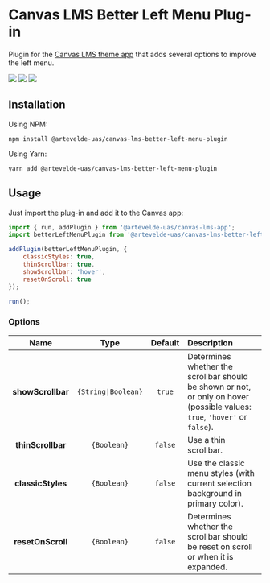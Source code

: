 # Canvas LMS Better Left Menu Plug-in

Plugin for the [Canvas LMS theme app](https://www.npmjs.com/package/@artevelde-uas/canvas-lms-app) that adds
several options to improve the left menu.

[![](https://img.shields.io/npm/v/@artevelde-uas/canvas-lms-better-left-menu-plugin.svg)](https://www.npmjs.com/package/@artevelde-uas/canvas-lms-better-left-menu-plugin)
[![](https://img.shields.io/github/license/artevelde-uas/canvas-lms-better-left-menu-plugin.svg)](https://spdx.org/licenses/ISC)
[![](https://img.shields.io/npm/dt/@artevelde-uas/canvas-lms-better-left-menu-plugin.svg)](https://www.npmjs.com/package/@artevelde-uas/canvas-lms-better-left-menu-plugin)

## Installation

Using NPM:

    npm install @artevelde-uas/canvas-lms-better-left-menu-plugin

Using Yarn:

    yarn add @artevelde-uas/canvas-lms-better-left-menu-plugin

## Usage

Just import the plug-in and add it to the Canvas app:

```javascript
import { run, addPlugin } from '@artevelde-uas/canvas-lms-app';
import betterLeftMenuPlugin from '@artevelde-uas/canvas-lms-better-left-menu-plugin';

addPlugin(betterLeftMenuPlugin, {
    classicStyles: true,
    thinScrollbar: true,
    showScrollbar: 'hover',
    resetOnScroll: true
});

run();
```

### Options

|       Name        |        Type         | Default | Description                                                                                                                       |
| :---------------: | :-----------------: | :-----: | :---------------------------------------------------------------------------------------------------------------------------------|
| **showScrollbar** | `{String\|Boolean}` | `true`  | Determines whether the scrollbar should be shown or not, or only on hover <br /> (possible values: `true`, `'hover'` or `false`). |
| **thinScrollbar** |     `{Boolean}`     | `false` | Use a thin scrollbar.                                                                                                             |
| **classicStyles** |     `{Boolean}`     | `false` | Use the classic menu styles (with current selection background in primary color).                                                 |
| **resetOnScroll** |     `{Boolean}`     | `false` | Determines whether the scrollbar should be reset on scroll or when it is expanded.                                                |
